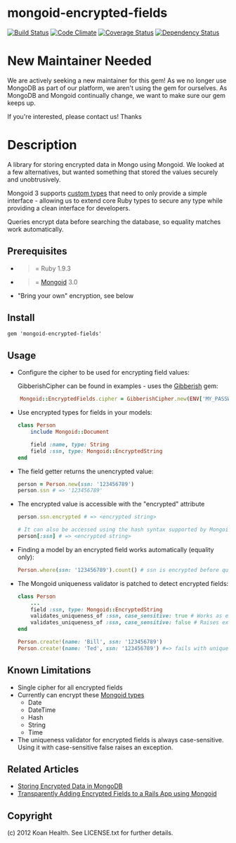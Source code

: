 mongoid-encrypted-fields
========================
[![Build Status](https://secure.travis-ci.org/KoanHealth/mongoid-encrypted-fields.png?branch=master&.png)](http://travis-ci.org/KoanHealth/mongoid-encrypted-fields)
[![Code Climate](https://codeclimate.com/github/KoanHealth/mongoid-encrypted-fields.png)](https://codeclimate.com/github/KoanHealth/mongoid-encrypted-fields)
[![Coverage Status](https://coveralls.io/repos/KoanHealth/mongoid-encrypted-fields/badge.png?branch=master)](https://coveralls.io/r/KoanHealth/mongoid-encrypted-fields)
[![Dependency Status](https://gemnasium.com/KoanHealth/mongoid-encrypted-fields.png)](https://gemnasium.com/KoanHealth/mongoid-encrypted-fields)

New Maintainer Needed
=====================
We are actively seeking a new maintainer for this gem!  As we no longer use MongoDB as part of our platform, we aren't using the gem for ourselves.  As MongoDB and Mongoid continually change, we want to make sure our gem keeps up.

If you're interested, please contact us!  Thanks

Description
===========
A library for storing encrypted data in Mongo using Mongoid.  We looked at a few alternatives, but wanted something that stored the values securely and unobtrusively.

Mongoid 3 supports [custom types](http://mongoid.org/en/mongoid/docs/documents.html) that need to only provide a simple interface - allowing us to extend core Ruby types to secure any type while providing a clean interface for developers.

Queries encrypt data before searching the database, so equality matches work automatically.

## Prerequisites
* >= Ruby 1.9.3
* >= [Mongoid](http://mongoid.org) 3.0
* "Bring your own" encryption, see below

## Install
    gem 'mongoid-encrypted-fields'

## Usage
* Configure the cipher to be used for encrypting field values:

    GibberishCipher can be found in examples - uses the [Gibberish](https://github.com/mdp/gibberish) gem:
```Ruby
    Mongoid::EncryptedFields.cipher = GibberishCipher.new(ENV['MY_PASSWORD'], ENV['MY_SALT'])
```

* Use encrypted types for fields in your models:
    ```Ruby
    class Person
        include Mongoid::Document

        field :name, type: String
        field :ssn, type: Mongoid::EncryptedString
    end
    ```
* The field getter returns the unencrypted value:
    ```Ruby
    person = Person.new(ssn: '123456789')
    person.ssn # => '123456789'
    ```
* The encrypted value is accessible with the "encrypted" attribute
    ```Ruby
    person.ssn.encrypted # => <encrypted string>

    # It can also be accessed using the hash syntax supported by Mongoid
    person[:ssn] # => <encrypted string>
    ```
* Finding a model by an encrypted field works automatically (equality only):
    ```Ruby
    Person.where(ssn: '123456789').count() # ssn is encrypted before querying the database
    ```
* The Mongoid uniqueness validator is patched to detect encrypted fields:
    ```Ruby
    class Person
        ...
        field :ssn, type: Mongoid::EncryptedString
        validates_uniqueness_of :ssn, case_sensitive: true # Works as expected
        validates_uniqueness_of :ssn, case_sensitive: false # Raises exception - encrypted field cannot support a case insensitive match
    end

    Person.create!(name: 'Bill', ssn: '123456789')
    Person.create!(name: 'Ted', ssn: '123456789') #=> fails with uniqueness error
    ```

## Known Limitations
* Single cipher for all encrypted fields
* Currently can encrypt these [Mongoid types](http://mongoid.org/en/mongoid/docs/documents.html#fields)
  * Date
  * DateTime
  * Hash
  * String
  * Time
* The uniqueness validator for encrypted fields is always case-sensitive.  Using it with case-sensitive false raises an exception.

## Related Articles
* [Storing Encrypted Data in MongoDB](http://jerryclinesmith.me/blog/2013/03/29/storing-encrypted-data-in-mongodb/)
* [Transparently Adding Encrypted Fields to a Rails App using Mongoid](http://blog.thesparktree.com/post/69538763994/transparently-adding-encrypted-fields-to-a-rails-app)

## Copyright
(c) 2012 Koan Health. See LICENSE.txt for further details.
